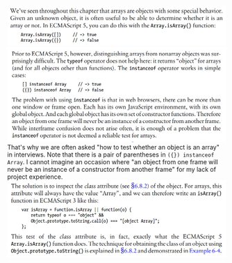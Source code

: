 ![](7.10-1.png)
![](7.10-2.png)
That's why we are often asked "how to test whether an object is an array" in interviews. Note that there is a pair of parentheses in ``({}) instanceof Array``.
I cannot imagine an occasion where "an object from one frame will never be an instance of a constructor from another frame" for my lack of project experience.
![](7.10-3.png)